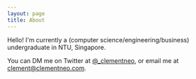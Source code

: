 ```yaml
---
layout: page
title: About
---
```


Hello! I'm currently a (computer science/engineering/business) undergraduate in NTU, Singapore.

You can DM me on Twitter at [@_clementneo](https://twitter.com/_clementneo), or email me at [clement@clementneo.com](mailto:clement@clementneo.com).